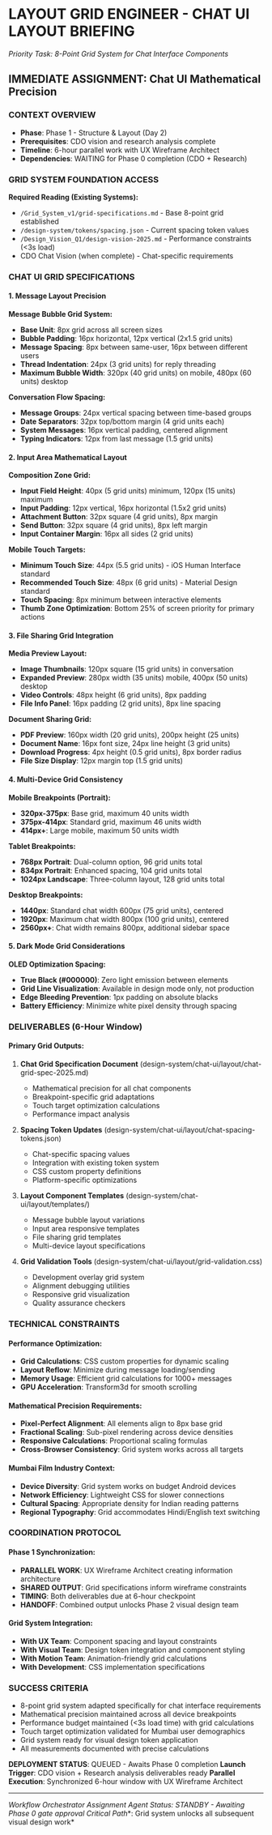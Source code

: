 # LAYOUT GRID ENGINEER - CHAT UI LAYOUT BRIEFING
*Priority Task: 8-Point Grid System for Chat Interface Components*

## IMMEDIATE ASSIGNMENT: Chat UI Mathematical Precision

### CONTEXT OVERVIEW
- **Phase**: Phase 1 - Structure & Layout (Day 2)
- **Prerequisites**: CDO vision and research analysis complete
- **Timeline**: 6-hour parallel work with UX Wireframe Architect
- **Dependencies**: WAITING for Phase 0 completion (CDO + Research)

### GRID SYSTEM FOUNDATION ACCESS
**Required Reading (Existing Systems):**
- `/Grid_System_v1/grid-specifications.md` - Base 8-point grid established
- `/design-system/tokens/spacing.json` - Current spacing token values
- `/Design_Vision_Q1/design-vision-2025.md` - Performance constraints (<3s load)
- CDO Chat Vision (when complete) - Chat-specific requirements

### CHAT UI GRID SPECIFICATIONS

#### 1. Message Layout Precision

**Message Bubble Grid System:**
- **Base Unit**: 8px grid across all screen sizes
- **Bubble Padding**: 16px horizontal, 12px vertical (2x1.5 grid units)
- **Message Spacing**: 8px between same-user, 16px between different users
- **Thread Indentation**: 24px (3 grid units) for reply threading
- **Maximum Bubble Width**: 320px (40 grid units) on mobile, 480px (60 units) desktop

**Conversation Flow Spacing:**
- **Message Groups**: 24px vertical spacing between time-based groups
- **Date Separators**: 32px top/bottom margin (4 grid units each)
- **System Messages**: 16px vertical padding, centered alignment
- **Typing Indicators**: 12px from last message (1.5 grid units)

#### 2. Input Area Mathematical Layout

**Composition Zone Grid:**
- **Input Field Height**: 40px (5 grid units) minimum, 120px (15 units) maximum
- **Input Padding**: 12px vertical, 16px horizontal (1.5x2 grid units)  
- **Attachment Button**: 32px square (4 grid units), 8px margin
- **Send Button**: 32px square (4 grid units), 8px left margin
- **Input Container Margin**: 16px all sides (2 grid units)

**Mobile Touch Targets:**
- **Minimum Touch Size**: 44px (5.5 grid units) - iOS Human Interface standard
- **Recommended Touch Size**: 48px (6 grid units) - Material Design standard
- **Touch Spacing**: 8px minimum between interactive elements
- **Thumb Zone Optimization**: Bottom 25% of screen priority for primary actions

#### 3. File Sharing Grid Integration

**Media Preview Layout:**
- **Image Thumbnails**: 120px square (15 grid units) in conversation
- **Expanded Preview**: 280px width (35 units) mobile, 400px (50 units) desktop
- **Video Controls**: 48px height (6 grid units), 8px padding
- **File Info Panel**: 16px padding (2 grid units), 8px line spacing

**Document Sharing Grid:**
- **PDF Preview**: 160px width (20 grid units), 200px height (25 units)
- **Document Name**: 16px font size, 24px line height (3 grid units)
- **Download Progress**: 4px height (0.5 grid units), 8px border radius
- **File Size Display**: 12px margin top (1.5 grid units)

#### 4. Multi-Device Grid Consistency

**Mobile Breakpoints (Portrait):**
- **320px-375px**: Base grid, maximum 40 units width
- **375px-414px**: Standard grid, maximum 46 units width  
- **414px+**: Large mobile, maximum 50 units width

**Tablet Breakpoints:**
- **768px Portrait**: Dual-column option, 96 grid units total
- **834px Portrait**: Enhanced spacing, 104 grid units total
- **1024px Landscape**: Three-column layout, 128 grid units total

**Desktop Breakpoints:**
- **1440px**: Standard chat width 600px (75 grid units), centered
- **1920px**: Maximum chat width 800px (100 grid units), centered
- **2560px+**: Chat width remains 800px, additional sidebar space

#### 5. Dark Mode Grid Considerations

**OLED Optimization Spacing:**
- **True Black (#000000)**: Zero light emission between elements
- **Grid Line Visualization**: Available in design mode only, not production
- **Edge Bleeding Prevention**: 1px padding on absolute blacks
- **Battery Efficiency**: Minimize white pixel density through spacing

### DELIVERABLES (6-Hour Window)

#### Primary Grid Outputs:
1. **Chat Grid Specification Document** (design-system/chat-ui/layout/chat-grid-spec-2025.md)
   - Mathematical precision for all chat components
   - Breakpoint-specific grid adaptations
   - Touch target optimization calculations
   - Performance impact analysis

2. **Spacing Token Updates** (design-system/chat-ui/layout/chat-spacing-tokens.json)
   - Chat-specific spacing values
   - Integration with existing token system
   - CSS custom property definitions
   - Platform-specific optimizations

3. **Layout Component Templates** (design-system/chat-ui/layout/templates/)
   - Message bubble layout variations
   - Input area responsive templates
   - File sharing grid templates
   - Multi-device layout specifications

4. **Grid Validation Tools** (design-system/chat-ui/layout/grid-validation.css)
   - Development overlay grid system
   - Alignment debugging utilities
   - Responsive grid visualization
   - Quality assurance checkers

### TECHNICAL CONSTRAINTS

#### Performance Optimization:
- **Grid Calculations**: CSS custom properties for dynamic scaling
- **Layout Reflow**: Minimize during message loading/sending
- **Memory Usage**: Efficient grid calculations for 1000+ messages
- **GPU Acceleration**: Transform3d for smooth scrolling

#### Mathematical Precision Requirements:
- **Pixel-Perfect Alignment**: All elements align to 8px base grid
- **Fractional Scaling**: Sub-pixel rendering across device densities
- **Responsive Calculations**: Proportional scaling formulas
- **Cross-Browser Consistency**: Grid system works across all targets

#### Mumbai Film Industry Context:
- **Device Diversity**: Grid system works on budget Android devices
- **Network Efficiency**: Lightweight CSS for slower connections
- **Cultural Spacing**: Appropriate density for Indian reading patterns
- **Regional Typography**: Grid accommodates Hindi/English text switching

### COORDINATION PROTOCOL

#### Phase 1 Synchronization:
- **PARALLEL WORK**: UX Wireframe Architect creating information architecture
- **SHARED OUTPUT**: Grid specifications inform wireframe constraints
- **TIMING**: Both deliverables due at 6-hour checkpoint
- **HANDOFF**: Combined output unlocks Phase 2 visual design team

#### Grid System Integration:
- **With UX Team**: Component spacing and layout constraints
- **With Visual Team**: Design token integration and component styling
- **With Motion Team**: Animation-friendly grid calculations
- **With Development**: CSS implementation specifications

### SUCCESS CRITERIA
- 8-point grid system adapted specifically for chat interface requirements
- Mathematical precision maintained across all device breakpoints
- Performance budget maintained (<3s load time) with grid calculations
- Touch target optimization validated for Mumbai user demographics
- Grid system ready for visual design token application
- All measurements documented with precise calculations

**DEPLOYMENT STATUS**: QUEUED - Awaits Phase 0 completion
**Launch Trigger**: CDO vision + Research analysis deliverables ready
**Parallel Execution**: Synchronized 6-hour window with UX Wireframe Architect

---
*Workflow Orchestrator Assignment*
*Agent Status: STANDBY - Awaiting Phase 0 gate approval*
*Critical Path**: Grid system unlocks all subsequent visual design work*